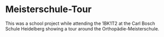 # Meisterschule-Tour

This was a school project while attending the 1BK1T2 at the Carl Bosch Schule Heidelberg showing a tour around the Orthopädie-Meisterschule.
